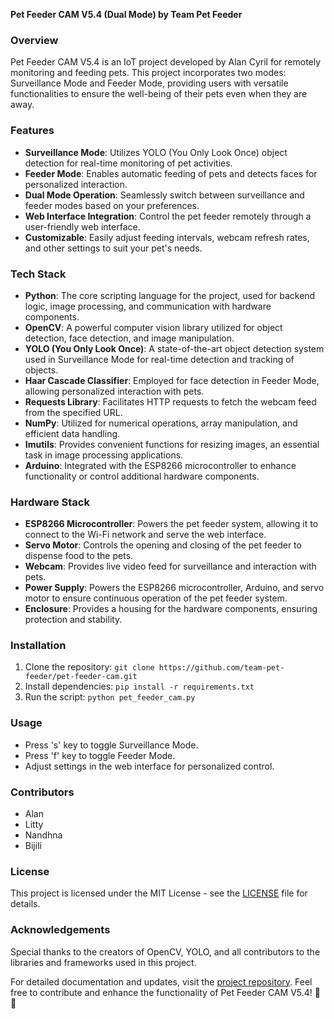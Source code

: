 **Pet Feeder CAM V5.4 (Dual Mode) by Team Pet Feeder**


### Overview
Pet Feeder CAM V5.4 is an IoT project developed by Alan Cyril for remotely monitoring and feeding pets. This project incorporates two modes: Surveillance Mode and Feeder Mode, providing users with versatile functionalities to ensure the well-being of their pets even when they are away.

### Features
- **Surveillance Mode**: Utilizes YOLO (You Only Look Once) object detection for real-time monitoring of pet activities.
- **Feeder Mode**: Enables automatic feeding of pets and detects faces for personalized interaction.
- **Dual Mode Operation**: Seamlessly switch between surveillance and feeder modes based on your preferences.
- **Web Interface Integration**: Control the pet feeder remotely through a user-friendly web interface.
- **Customizable**: Easily adjust feeding intervals, webcam refresh rates, and other settings to suit your pet's needs.

### Tech Stack
- **Python**: The core scripting language for the project, used for backend logic, image processing, and communication with hardware components.
- **OpenCV**: A powerful computer vision library utilized for object detection, face detection, and image manipulation.
- **YOLO (You Only Look Once)**: A state-of-the-art object detection system used in Surveillance Mode for real-time detection and tracking of objects.
- **Haar Cascade Classifier**: Employed for face detection in Feeder Mode, allowing personalized interaction with pets.
- **Requests Library**: Facilitates HTTP requests to fetch the webcam feed from the specified URL.
- **NumPy**: Utilized for numerical operations, array manipulation, and efficient data handling.
- **Imutils**: Provides convenient functions for resizing images, an essential task in image processing applications.
- **Arduino**: Integrated with the ESP8266 microcontroller to enhance functionality or control additional hardware components.

### Hardware Stack
- **ESP8266 Microcontroller**: Powers the pet feeder system, allowing it to connect to the Wi-Fi network and serve the web interface.
- **Servo Motor**: Controls the opening and closing of the pet feeder to dispense food to the pets.
- **Webcam**: Provides live video feed for surveillance and interaction with pets.
- **Power Supply**: Powers the ESP8266 microcontroller, Arduino, and servo motor to ensure continuous operation of the pet feeder system.
- **Enclosure**: Provides a housing for the hardware components, ensuring protection and stability.

### Installation
1. Clone the repository: `git clone https://github.com/team-pet-feeder/pet-feeder-cam.git`
2. Install dependencies: `pip install -r requirements.txt`
3. Run the script: `python pet_feeder_cam.py`

### Usage
- Press 's' key to toggle Surveillance Mode.
- Press 'f' key to toggle Feeder Mode.
- Adjust settings in the web interface for personalized control.

### Contributors
- Alan
- Litty
- Nandhna
- Bijili

### License
This project is licensed under the MIT License - see the [LICENSE](LICENSE) file for details.

### Acknowledgements
Special thanks to the creators of OpenCV, YOLO, and all contributors to the libraries and frameworks used in this project.

For detailed documentation and updates, visit the [project repository](https://github.com/team-pet-feeder/pet-feeder-cam). Feel free to contribute and enhance the functionality of Pet Feeder CAM V5.4! 🐾🤖
